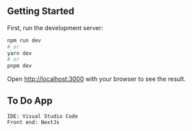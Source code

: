 ## Getting Started

First, run the development server:

```bash
npm run dev
# or
yarn dev
# or
pnpm dev
```

Open [http://localhost:3000](http://localhost:3000) with your browser to see the result.

## To Do App 
```Language: Solidity, Javascript
IDE: Visual Studio Code
Front end: NextJs
```
